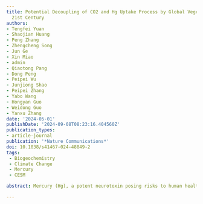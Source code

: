 ```yaml
---
title: Potential Decoupling of CO2 and Hg Uptake Process by Global Vegetation in the
  21st Century
authors:
- Tengfei Yuan
- Shaojian Huang
- Peng Zhang
- Zhengcheng Song
- Jun Ge
- Xin Miao
- admin
- Qiaotong Pang
- Dong Peng
- Peipei Wu
- Junjiong Shao
- Peipei Zhang
- Yabo Wang
- Hongyan Guo
- Weidong Guo
- Yanxu Zhang
date: '2024-05-01'
publishDate: '2024-09-08T08:23:16.404560Z'
publication_types:
- article-journal
publication: '*Nature Communications*'
doi: 10.1038/s41467-024-48849-2
tags:
 - Biogeochemistry
 - Climate Change
 - Mercury
 - CESM

abstract: Mercury (Hg), a potent neurotoxin posing risks to human health, is cycled through vegetation uptake, which is susceptible to climate change impacts. However, the extent and pattern of these impacts are largely unknown, obstructing predictions of Hg’s fate in terrestrial ecosystems. Here, we evaluate the effects of climate change on vegetation elemental Hg [Hg(0)] uptake using a state-of-the-art global terrestrial Hg model (CLM5-Hg) that incorporates plant physiology. In a business-as-usual scenario, the terrestrial Hg(0) sink is predicted to decrease by 1870 Mg yr−1 in 2100, that is ~60% lower than the present-day condition. We find a potential decoupling between the trends of CO2 assimilation and Hg(0) uptake process by vegetation in the 21st century, caused by the decreased stomatal conductance with increasing CO2. This implies a substantial influx of Hg into aquatic ecosystems, posing an elevated threat that warrants consideration during the evaluation of the effectiveness of the Minamata Convention.

---
```

